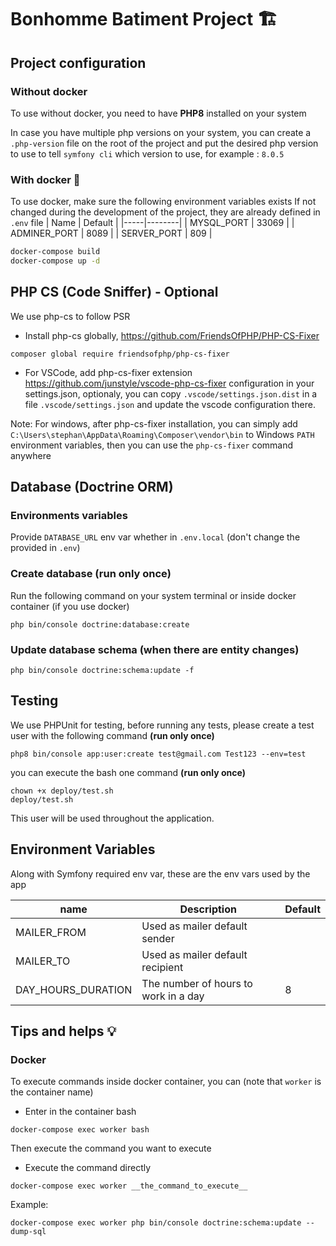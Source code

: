 # Bonhomme Batiment Project 🏗️

## Project configuration

### Without docker

To use without docker, you need to have **PHP8** installed on your system

In case you have multiple php versions on your system, you can create a ``.php-version`` file on the root of the project
and put the desired php version to use to tell ``symfony cli`` which version to use, for example :
```8.0.5```

### With docker 🐳

To use docker, make sure the following environment variables exists
If not changed during the development of the project, they are already defined in ``.env`` file
| Name | Default |
|-----|--------|
| MYSQL_PORT | 33069 |
| ADMINER_PORT | 8089 |
| SERVER_PORT | 809 |


```bash
docker-compose build
docker-compose up -d
```

## PHP CS (Code Sniffer) - Optional

We use php-cs to follow PSR

- Install php-cs globally, https://github.com/FriendsOfPHP/PHP-CS-Fixer
```
composer global require friendsofphp/php-cs-fixer
```
- For VSCode, add php-cs-fixer extension https://github.com/junstyle/vscode-php-cs-fixer configuration in your settings.json, optionaly, you can copy ```.vscode/settings.json.dist``` in a file ```.vscode/settings.json``` and update the vscode configuration there.

Note: For windows, after php-cs-fixer installation, you can simply add ``C:\Users\stephan\AppData\Roaming\Composer\vendor\bin`` to Windows ``PATH`` environment variables, then you can use the ```php-cs-fixer``` command anywhere


## Database (Doctrine ORM)

### Environments variables
Provide ``DATABASE_URL`` env var whether in ``.env.local`` (don't change the provided in ``.env``)

### Create database (run only once)

Run the following command on your system terminal or inside docker container (if you use docker)

```php bin/console doctrine:database:create ```
### Update database schema (when there are entity changes)

```
php bin/console doctrine:schema:update -f
```

## Testing

We use PHPUnit for testing, before running any tests, please create a test user with the following command **(run only once)**
```
php8 bin/console app:user:create test@gmail.com Test123 --env=test
```
you can execute the bash one command **(run only once)**
```
chown +x deploy/test.sh
deploy/test.sh
```
This user will be used throughout the application.

## Environment Variables

Along with Symfony required env var, these are the env vars used by the app

| name                  | Description                                       | Default        |
|-----------------------|---------------------------------------------------|----------------|
|MAILER_FROM            | Used as mailer default sender                     |                |
|MAILER_TO              | Used as mailer default recipient                  |                |
|DAY_HOURS_DURATION     | The number of hours to work in a day              | 8              |

## Tips and helps 💡

### Docker

To execute commands inside docker container, you can (note that ``worker`` is the container name)
- Enter in the container bash
```
docker-compose exec worker bash
```
Then execute the command you want to execute
- Execute the command directly
```
docker-compose exec worker __the_command_to_execute__
```
Example:
```
docker-compose exec worker php bin/console doctrine:schema:update --dump-sql
```
